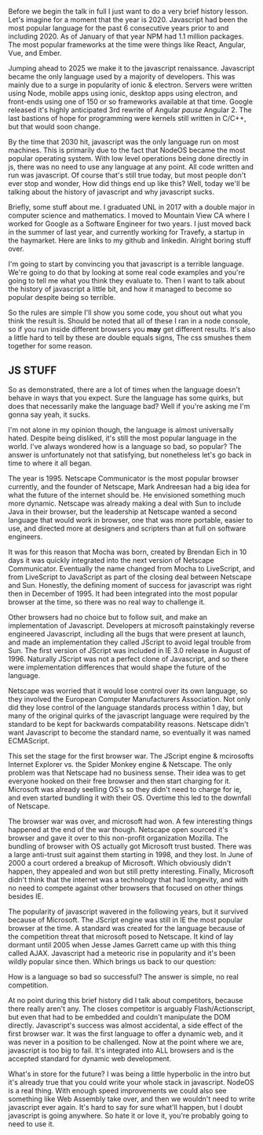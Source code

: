 Before we begin the talk in full I just want to do a very brief history lesson.
Let's imagine for a moment that the year is 2020. Javascript had been the most popular
language for the past 6 consecutive years prior to and including 2020. As of January of
that year NPM had 1.1 million packages. The most popular frameworks at the time were
things like React, Angular, Vue, and Ember.

Jumping ahead to 2025 we make it to the javascript renaissance. Javascript became the only
language used by a majority of developers. This was mainly due to a surge in popularity of
ionic & electron. Servers were written using Node, mobile apps using ionic, desktop apps using electron,
and front-ends using one of 150 or so frameworks available at that time. Google released it's highly
anticipated 3rd rewrite of Angular *pause* Angular 2. The last bastions of hope for programming were
kernels still written in C/C++, but that would soon change.

By the time that 2030 hit, javascript was the only language run on most machines. This is primarily
due to the fact that NodeOS became the most popular operating system. With low level operations
being done directly in js, there was no need to use any language at any point. All code written and
run was javascript. Of course that's still true today, but most people don't ever stop and wonder,
How did things end up like this? Well, today we'll be talking about the history of javascript
and why javascript sucks.

Briefly, some stuff about me. I graduated UNL in 2017 with a double major in computer science and
mathematics. I moved to Mountain View CA where I worked for Google as a Software Engineer for two
years. I just moved back in the summer of last year, and currently working for Travefy, a startup
in the haymarket. Here are links to my github and linkedin. Alright boring stuff over.

I'm going to start by convincing you that javascript is a terrible language. We're going to do
that by looking at some real code examples and you're going to tell me what you think they
evaluate to. Then I want to talk about the history of javascript a little bit, and how it managed
to become so popular despite being so terrible.

So the rules are simple I'll show you some code, you shout out what you think the result is. Should
be noted that all of these I ran in a node console, so if you run inside different browsers you
**may** get different results. It's also a little hard to tell by these are double equals signs,
The css smushes them together for some reason.

## JS STUFF

So as demonstrated, there are a lot of times when the language doesn't behave in ways that you
expect. Sure the language has some quirks, but does that necessarily make the language bad? Well
if you're asking me I'm gonna say yeah, it sucks.

I'm not alone in my opinion though, the language is almost universally hated. Despite being
disliked, it's still the most popular language in the world. I've always wondered
how is a language so bad, so popular? The answer is unfortunately not that satisfying,
but nonetheless let's go back in time to where it all began.

The year is 1995. Netscape Communicator is the most popular browser currently, and the founder of
Netscape, Mark Andreesan had a big idea for what the future of the internet should be. He
envisioned something much more dynamic. Netscape was already making a deal with Sun to
include Java in their browser, but the leadership at Netscape wanted a second language that
would work in browser, one that was more portable, easier to use, and directed more at
designers and scripters than at full on software engineers.

It was for this reason that Mocha was born, created by Brendan Eich in 10 days it was quickly
integrated into the next version of Netscape Communicator. Eventually the name changed from Mocha
to LiveScript, and from LiveScript to JavaScript as part of the closing deal between Netscape and
Sun. Honestly, the defining moment of success for javascript was right then in December of 1995.
It had been integrated into the most popular browser at the time, so there was no real way to
challenge it.

Other browsers had no choice but to follow suit, and make an implementation of Javascript.
Developers at microsoft painstakingly reverse engineered Javascript, including all the bugs
that were present at launch, and made an implementation
they called JScript to avoid legal trouble from Sun. The first version of JScript was included in
IE 3.0 release in August of 1996. Naturally JScript was not a perfect clone of Javascript, and so
there were implementation differences that would shape the future of the language.

Netscape was worried that it would lose control over its own language, so they involved the
European Computer Manufacturers Association. Not only did they lose control of the language
standards process within 1 day, but many of the original quirks of the javascript language
were required by the standard to be kept for backwards compatability reasons. Netscape
didn't want Javascript to become the standard name, so eventually it was named ECMAScript.

This set the stage for the first browser war. The JScript engine & mcirosofts
Internet Explorer vs. the Spider Monkey engine & Netscape. The only problem was
that Netscape had no business sense. Their idea was to get everyone hooked on
their free browser and then start charging for it. Microsoft was already
seelling OS's so they didn't need to charge for ie, and even started bundling
it with their OS. Overtime this led to the downfall of Netscape.

The browser war was over, and microsoft had won. A few interesting things
happened at the end of the war though. Netscape open sourced it's browser and
gave it over to this non-profit organization Mozilla. The bundling of browser
with OS actually got Microsoft trust busted. There was a large anti-trust suit
against them starting in 1998, and they lost. In June of 2000 a court ordered
a breakup of Microsoft. Which obviously didn't happen, they appealed and won
but still pretty interesting. Finally, Microsoft didn't think that the
internet was a technology that had longevity, and with no need to compete
against other browsers that focused on other things besides IE.

The popularity of javascript wavered in the following years, but it survived
because of Microsoft. The JScript engine was still in IE
the most popular browser at the time. A standard was created for the language
because of the competition threat that microsoft posed to Netscape.
It kind of lay dormant until 2005 when Jesse James Garrett came up
with this thing called AJAX. Javascript had a meteoric rise in
popularity and it's been wildly popular since then. Which brings us back to
our question:

How is a language so bad so successful? The answer is simple, no real competition.

At no point during this brief history did I talk about competitors, because
there really aren't any. The closes competitor is arguably Flash/Actionscript,
but even that had to be embedded and couldn't manipulate the DOM directly.
Javascript's success was almost accidental, a side effect of the first browser
war. It was the first language to offer a dynamic web, and it was never in a
position to be challenged. Now at
the point where we are, javascript is too big to fail. It's integrated into
ALL browsers and is the accepted standard for dynamic web development.

What's in store for the future? I was being a little hyperbolic in the intro
but it's already true that you could write your whole stack in javascript.
NodeOS is a real thing. With enough speed improvements we could also see
something like Web Assembly take over, and then we wouldn't need to write
javascript ever again. It's hard to say for sure what'll happen, but I doubt
javascript is going anywhere. So hate it or love it, you're probably going
to need to use it.
